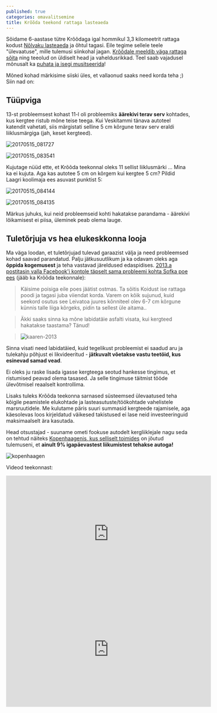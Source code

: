 ```yaml
---
published: true
categories: omavalitsemine
title: Krõõda teekond rattaga lasteaeda
---
```


Sõidame 6-aastase tütre Krõõdaga igal hommikul 3,3 kilomeetrit rattaga kodust [Nõlvaku lasteaeda](http://www.nolvakulasteaed.ee/) ja õhtul tagasi. Eile tegime sellele teele "ülevaatuse", mille tulemusi siinkohal jagan. [Krõõdale meeldib väga rattaga sõita](https://youtu.be/rF5ttnIyJrk?t=3m5s) ning teeolud on üldiselt head ja vaheldusrikkad. Teel saab vajadusel mõnusalt ka [puhata ja isegi musitseerida](https://youtu.be/SxVOc4NfIFg?t=2m43s)!

Mõned kohad märkisime siiski üles, et vallaonud saaks need korda teha ;) Siin nad on:

<script src="https://gist.github.com/tormi/74334dde3158a9ccd06bc27404d08f84.js"></script>

## Tüüpviga

13-st probleemsest kohast 11-l oli probleemiks **äärekivi terav serv** kohtades, kus kergtee ristub mõne teise teega. Kui Veskitammi tänava autoteel katendit vahetati, siis märgistati selline 5 cm kõrgune terav serv eraldi liiklusmärgiga (jah, keset kergteed).

![20170515_081727](https://cloud.githubusercontent.com/assets/146800/26518103/6d417874-42b1-11e7-99cf-9958a7bd795e.jpg)

![20170515_083541](https://cloud.githubusercontent.com/assets/146800/26518119/e7db632e-42b1-11e7-83cd-0accc5b10a4d.jpg)

Kujutage nüüd ette, et Krõõda teekonnal oleks 11 sellist liiklusmärki ... Mina ka ei kujuta. Aga kas autotee 5 cm on kõrgem kui kergtee 5 cm? Pildid Laagri koolimaja ees asuvast punktist 5:

![20170515_084144](https://cloud.githubusercontent.com/assets/146800/26518128/396b6b4e-42b2-11e7-930b-78bcef373228.jpg)

![20170515_084135](https://cloud.githubusercontent.com/assets/146800/26518132/45b8dd78-42b2-11e7-8b3f-d4013e43ebdc.jpg)

Märkus juhuks, kui neid probleemseid kohti hakatakse parandama - äärekivi lõikamisest ei piisa, üleminek peab olema lauge.

## Tuletõrjuja vs hea elukeskkonna looja

Ma väga loodan, et tuletõrjujad tulevad garaazist välja ja need probleemsed kohad saavad parandatud. Palju jätkusuutlikum ja ka odavam oleks aga **õppida kogemusest** ja teha vastavad järeldused edaspidises. [2013.a postitasin valla Facebook'i kontole täpselt sama probleemi kohta Sofka poe ees](https://www.facebook.com/photo.php?fbid=3125543114794&set=o.338787067638&type=3&theater) (jääb ka Krõõda teekonnale):

> Käisime poisiga eile poes jäätist ostmas. Ta sõitis Koidust ise rattaga poodi ja tagasi juba viiendat korda. Varem on kõik sujunud, kuid seekord osutus see Leivatoa juures kõnniteel olev 6-7 cm kõrgune künnis talle liiga kõrgeks, pidin ta sellest üle aitama..

> Äkki saaks sinna ka mõne labidatäie asfalti visata, kui kergteed hakatakse taastama? Tänud!

> ![kaaren-2013](https://cloud.githubusercontent.com/assets/146800/26539648/4a8f74ba-4456-11e7-82e4-eadb1d226e3a.jpg)

Sinna visati need labidatäied, kuid tegelikust probleemist ei saadud aru ja tulekahju põhjust ei likvideeritud - **jätkuvalt võetakse vastu teetöid, kus esinevad samad vead**.

Ei oleks ju raske lisada igasse kergteega seotud hankesse tingimus, et ristumised peavad olema tasased. Ja selle tingimuse täitmist tööde ülevõtmisel reaalselt kontrollima.

Lisaks tuleks Krõõda teekonna sarnased süsteemsed ülevaatused teha kõigile peamistele elukohtade ja lasteasutuste/töökohtade vahelistele marsruutidele. Me kulutame päris suuri summasid kergteede rajamisele, aga käesolevas loos kirjeldatud väikesed takistused ei lase neid investeeringuid maksimaalselt ära kasutada.

Head otsustajad - suuname ometi fookuse autodelt kergliiklejale nagu seda on tehtud näiteks [Kopenhaagenis, kus selliselt toimides](http://www.copenhagenize.com/) on jõutud tulemuseni, et **ainult 9% igapäevastest liikumistest tehakse autoga!**

![kopenhaagen](https://cloud.githubusercontent.com/assets/146800/26540249/1b334f04-4459-11e7-9328-2a63d2083a2b.jpg)

Videod teekonnast:

<iframe width="560" height="315" src="https://www.youtube.com/embed/SxVOc4NfIFg?list=PLXD3MdP3HjILUaF--gAVKuCiqDFQa0pOc" frameborder="0" allowfullscreen></iframe>

<iframe width="560" height="315" src="https://www.youtube.com/embed/rF5ttnIyJrk?list=PLXD3MdP3HjILUaF--gAVKuCiqDFQa0pOc" frameborder="0" allowfullscreen></iframe>
